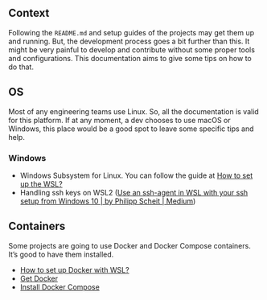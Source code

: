 ## Context
Following the `README.md` and setup guides of the projects may get them up and running.
But, the development process goes a bit further than this. It might be very painful to develop and contribute without some proper tools and configurations.
This documentation aims to give some tips on how to do that.

## OS
Most of any engineering teams use Linux. So, all the documentation is valid for this platform.
If at any moment, a dev chooses to use macOS or Windows, this place would be a good spot to leave some specific tips and help.

### Windows
* Windows Subsystem for Linux. You can follow the guide at [How to set up the WSL?]()
* Handling ssh keys on WSL2 ([Use an ssh-agent in WSL with your ssh setup from Windows 10 | by Philipp Scheit | Medium](https://pscheit.medium.com/use-an-ssh-agent-in-wsl-with-your-ssh-setup-in-windows-10-41756755993e))

## Containers
Some projects are going to use Docker and Docker Compose containers. It’s good to have them installed.

* [How to set up Docker with WSL?]()
* [Get Docker](https://docs.docker.com/get-docker/)
* [Install Docker Compose](https://docs.docker.com/compose/install/)

